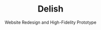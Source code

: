 ---
id: 7
title: "Delish"
subtitle: Website Redesign and High-Fidelity Prototype
type: "Web Application"
featuredImage: logo.png
nextPage: /jpmorgan-chase
previousPage: /terrier-card
---